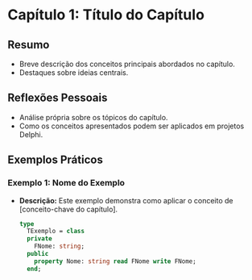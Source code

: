 # Capítulo 1: Título do Capítulo

## Resumo
- Breve descrição dos conceitos principais abordados no capítulo.
- Destaques sobre ideias centrais.

## Reflexões Pessoais
- Análise própria sobre os tópicos do capítulo.
- Como os conceitos apresentados podem ser aplicados em projetos Delphi.

## Exemplos Práticos
### Exemplo 1: Nome do Exemplo
- **Descrição:**
  Este exemplo demonstra como aplicar o conceito de [conceito-chave do capítulo].
  
  ```pascal
  type
    TExemplo = class
    private
      FNome: string;
    public
      property Nome: string read FNome write FNome;
    end;
